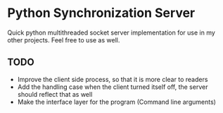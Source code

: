 # Python Synchronization Server

Quick python multithreaded socket server implementation for use in my other projects. Feel free to use as well.

## TODO

- Improve the client side process, so that it is more clear to readers
- Add the handling case when the client turned itself off, the server should reflect that as well
- Make the interface layer for the program (Command line arguments)
